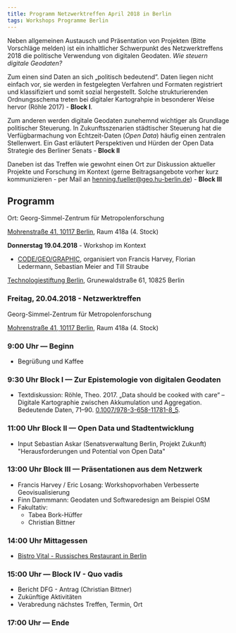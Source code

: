```yaml
---
title: Programm Netzwerktreffen April 2018 in Berlin
tags: Workshops Programme Berlin
---
```


Neben allgemeinen Austausch und Präsentation von Projekten (Bitte Vorschläge melden) ist ein inhaltlicher Schwerpunkt des Netzwerktreffens 2018 die politische Verwendung von digitalen Geodaten. _Wie steuern digitale Geodaten?_

Zum einen sind Daten an sich „politisch bedeutend”. Daten liegen nicht einfach vor, sie werden in festgelegten Verfahren und Formaten registriert und klassifiziert und somit sozial hergestellt. Solche strukturierenden Ordnungsschema treten bei digitaler Kartograhpie in besonderer Weise hervor (Röhle 2017) - **Block I**.

Zum anderen werden digitale Geodaten zunehemnd wichtiger als Grundlage politischer Steuerung. In Zukunftsszenarien städtischer Steuerung hat die Verfügbarmachung von Echtzeit-Daten (_Open Data_) häufig einen zentralen Stellenwert. Ein Gast erläutert Perspektiven und Hürden der Open Data Strategie des Berliner Senats - **Block II**

Daneben ist das Treffen wie gewohnt einen Ort zur Diskussion aktueller Projekte und Forschung im Kontext (gerne Beitragsangebote vorher kurz kommunizieren - per Mail an [henning.fueller@geo.hu-berlin.de](mailto:henning.fueller@geo.hu-berlin.de)) - **Block III**

## Programm


Ort: Georg-Simmel-Zentrum für Metropolenforschung

[Mohrenstraße 41, 10117 Berlin](https://goo.gl/maps/KQqze2MATgq),
Raum 418a
(4. Stock)

**Donnerstag 19.04.2018** - Workshop im Kontext

- [CODE/GEO/GRAPHIC](http://code-geo-graphic.com), organisiert von Francis Harvey, Florian Ledermann, Sebastian Meier and Till Straube

[Technologiestiftung Berlin](https://www.technologiestiftung-berlin.de/en/foundation/directions-contact/), Grunewaldstraße 61, 10825 Berlin



### Freitag, 20.04.2018 - Netzwerktreffen

Georg-Simmel-Zentrum für Metropolenforschung

[Mohrenstraße 41, 10117 Berlin](https://goo.gl/maps/KQqze2MATgq),
Raum 418a
(4. Stock)

### 9:00 Uhr — Beginn
- Begrüßung und Kaffee

### 9:30 Uhr Block I — Zur Epistemologie von digitalen Geodaten
- Textdiskussion:
Röhle, Theo. 2017. „Data should be cooked with care“ – Digitale Kartographie zwischen Akkumulation und Aggregation. Bedeutende Daten, 71–90.
[0.1007/978-3-658-11781-8_5](https://doi.org/10.1007/978-3-658-11781-8_5).

### 11:00 Uhr Block II — Open Data und Stadtentwicklung
- Input Sebastian Askar (Senatsverwaltung Berlin, Projekt Zukunft)
            "Herausforderungen und Potential von Open Data"

### 13:00 Uhr Block III — Präsentationen aus dem Netzwerk
- Francis Harvey / Eric Losang: Workshopvorhaben Verbesserte Geovisualisierung
- Finn Dammmann: Geodaten und Softwaredesign am Beispiel OSM
- Fakultativ:
    - Tabea Bork-Hüffer
    - Christian Bittner

### 14:00 Uhr Mittagessen
- [Bistro Vital - Russisches Restaurant in Berlin](http://bistro-vital.business.site)

### 15:00 Uhr — Block IV - **Quo vadis**
- Bericht DFG - Antrag (Christian Bittner)
- Zukünftige Aktivitäten
- Verabredung nächstes Treffen, Termin, Ort

### 17:00 Uhr — Ende
